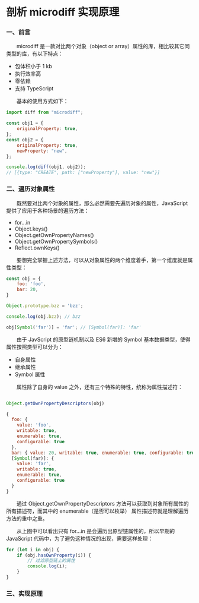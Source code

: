 # 剖析 microdiff 实现原理

### 一、前言

&emsp;&emsp;microdiff 是一款对比两个对象（object or array）属性的库，相比较其它同类型的库，有以下特点：

- 包体积小于 1 kb
- 执行效率高
- 零依赖
- 支持 TypeScript

&emsp;&emsp;基本的使用方式如下：

```JavaScript
import diff from "microdiff";

const obj1 = {
	originalProperty: true,
};
const obj2 = {
	originalProperty: true,
	newProperty: "new",
};

console.log(diff(obj1, obj2));
// [{type: "CREATE", path: ["newProperty"], value: "new"}]
```

### 二、遍历对象属性

&emsp;&emsp;既然要对比两个对象的属性，那么必然需要先遍历对象的属性，JavaScript 提供了应用于各种场景的遍历方法：

- for...in
- Object.keys()
- Object.getOwnPropertyNames()
- Object.getOwnPropertySymbols()
- Reflect.ownKeys()

&emsp;&emsp;要想完全掌握上述方法，可以从对象属性的两个维度着手，第一个维度就是属性类型：

```JavaScript
const obj = {
    foo: 'foo',
    bar: 20,
}

Object.prototype.bzz = 'bzz';

console.log(obj.bzz); // bzz

obj[Symbol('far')] = 'far'; // [Symbol(far)]: 'far'
```

&emsp;&emsp;由于 JavScript 的原型链机制以及 ES6 新增的 Symbol 基本数据类型，使得属性按照类型可以分为：

- 自身属性
- 继承属性
- Symbol 属性

&emsp;&emsp;属性除了自身的 value 之外，还有三个特殊的特性，统称为属性描述符：

```JavaScript

Object.getOwnPropertyDescriptors(obj)

{
  foo: {
    value: 'foo',
    writable: true,
    enumerable: true,
    configurable: true
  },
  bar: { value: 20, writable: true, enumerable: true, configurable: true },
  [Symbol(far)]: {
    value: 'far',
    writable: true,
    enumerable: true,
    configurable: true
  }
}
```

&emsp;&emsp;通过 Object.getOwnPropertyDescriptors 方法可以获取到对象所有属性的所有描述符，而其中的 enumerable（是否可以枚举） 属性描述符就是理解遍历方法的重中之重。


&emsp;&emsp;从上图中可以看出只有 for...in 是会遍历出原型链属性的，所以早期的 JavaScript 代码中，为了避免这种情况的出现，需要这样处理：

```JavaScript
for (let i in obj) {
    if (obj.hasOwnProperty(i)) {
        // 过滤原型链上的属性
        console.log(i);
    }
}
```

### 三、实现原理

